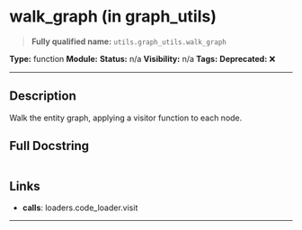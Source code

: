 # walk_graph (in graph_utils)
> **Fully qualified name:** `utils.graph_utils.walk_graph`

**Type:** function
**Module:** 
**Status:** n/a
**Visibility:** n/a
**Tags:** 
**Deprecated:** ❌

---

## Description
Walk the entity graph, applying a visitor function to each node.

## Full Docstring
```

```

## Links
- **calls**: loaders.code_loader.visit


---
